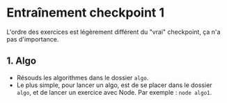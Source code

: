 # Entraînement checkpoint 1

L'ordre des exercices est légèrement différent du "vrai" checkpoint, ça n'a pas d'importance.

## 1. Algo

* Résouds les algorithmes dans le dossier `algo`.
* Le plus simple, pour lancer un algo, est de se placer dans le dossier `algo`, et de lancer un exercice avec Node. Par exemple : `node algo1`.
